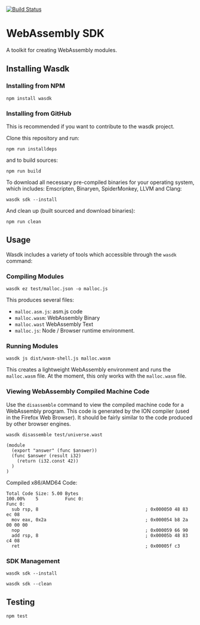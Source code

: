 [![Build Status](https://travis-ci.org/yurydelendik/wasdk.svg?branch=master)](https://travis-ci.org/yurydelendik/wasdk)

# WebAssembly SDK
A toolkit for creating WebAssembly modules.

## Installing Wasdk

### Installing from NPM

```
npm install wasdk
```

### Installing from GitHub
This is recommended if you want to contribute to the wasdk project.

Clone this repository and run:
```
npm run installdeps
```

and to build sources:
```
npm run build
```

To download all necessary pre-compiled binaries for your operating system, which includes: Emscripten, Binaryen, SpiderMonkey, LLVM and Clang:
```
wasdk sdk --install
```

And clean up (built sourced and download binaries):
```
npm run clean
```

## Usage

Wasdk includes a variety of tools which accessible through the `wasdk` command:

### Compiling Modules

```
wasdk ez test/malloc.json -o malloc.js
```

This produces several files:
  - `malloc.asm.js`: asm.js code
  - `malloc.wasm`: WebAssembly Binary
  - `malloc.wast` WebAssembly Text
  - `malloc.js`: Node / Browser runtime environment.

### Running Modules

```
wasdk js dist/wasm-shell.js malloc.wasm
```

This creates a lightweight WebAssembly environment and runs the `malloc.wasm` file. At the moment,
this only works with the `malloc.wasm` file.

### Viewing WebAssembly Compiled Machine Code

Use the `disassemble` command to view the compiled machine code for a WebAssembly program.
This code is generated by the ION compiler (used in the Firefox Web Browser). It should be
fairly similar to the code produced by other browser engines.

```
wasdk disassemble test/universe.wast
```

```
(module
  (export "answer" (func $answer))
  (func $answer (result i32)
    (return (i32.const 42))
  )
)
```

Compiled x86/AMD64 Code:

```
Total Code Size: 5.00 Bytes
100.00%    5          Func 0:
Func 0:
  sub rsp, 8                                        ; 0x000050 48 83 ec 08
  mov eax, 0x2a                                     ; 0x000054 b8 2a 00 00 00
  nop                                               ; 0x000059 66 90
  add rsp, 8                                        ; 0x00005b 48 83 c4 08
  ret                                               ; 0x00005f c3
```

### SDK Management

```
wasdk sdk --install
```


```
wasdk sdk --clean
```

## Testing
```
npm test
```

